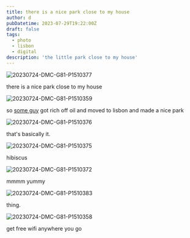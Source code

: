 ```yaml
---
title: there is a nice park close to my house
author: d
pubDatetime: 2023-07-29T19:22:00Z
draft: false
tags:
  - photo
  - lisbon
  - digital
description: 'the little park close to my house'
---
```

![20230724-DMC-G81-P1510377](/img/green/20230724-DMC-G81-P1510377.jpg)

there is a nice park close to my house

![20230724-DMC-G81-P1510359](/img/green/20230724-DMC-G81-P1510359.jpg)

so [some guy](https://en.wikipedia.org/wiki/Calouste_Gulbenkian) got rich off oil and moved to lisbon and made a nice park

![20230724-DMC-G81-P1510376](/img/green/20230724-DMC-G81-P1510376.jpg) 

that's basically it. 

![20230724-DMC-G81-P1510375](/img/green/20230724-DMC-G81-P1510375.jpg)

hibiscus 

![20230724-DMC-G81-P1510372](/img/green/20230724-DMC-G81-P1510372.jpg)

mmmm yummy

![20230724-DMC-G81-P1510383](/img/green/20230724-DMC-G81-P1510383.jpg)

thing.

![20230724-DMC-G81-P1510358](/img/green/20230724-DMC-G81-P1510358.jpg)

get free wifi anywhere you go
